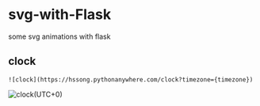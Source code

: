 # svg-with-Flask

some svg animations with flask

## clock

`![clock](https://hssong.pythonanywhere.com/clock?timezone={timezone})`

![clock](https://hssong.pythonanywhere.com/clock?timezone=0)(UTC+0)